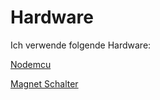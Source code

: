 # Hardware

Ich verwende folgende Hardware:

[Nodemcu](https://amzn.to/3KM1pGw)

[Magnet Schalter](https://amzn.to/3wY2ncU)

